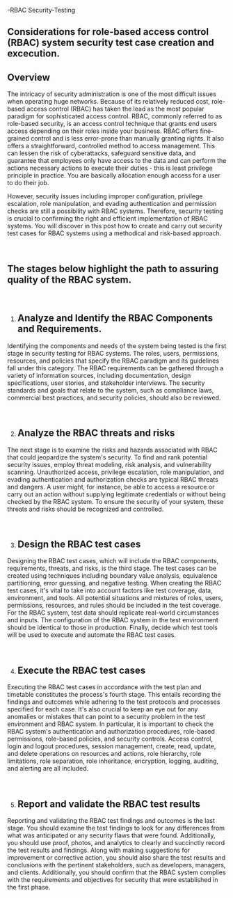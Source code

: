 -RBAC Security-Testing

## **Considerations for role-based access control (RBAC) system security test case creation and excecution.**

## **Overview**

The intricacy of security administration is one of the most difficult issues when operating huge networks. Because of its relatively reduced cost, role-based access control (RBAC) has taken the lead as the most popular paradigm for sophisticated access control.
RBAC, commonly referred to as role-based security, is an access control technique that grants end users access depending on their roles inside your business. RBAC offers fine-grained control and is less error-prone than manually granting rights. It also offers a straightforward, controlled method to access management.
This can lessen the risk of cyberattacks, safeguard sensitive data, and guarantee that employees only have access to the data and can perform the actions necessary actions to execute their duties - this is least privilege principle in practice. You are basically allocation enough access for a user to do their job.

However, security issues including improper configuration, privilege escalation, role manipulation, and evading authentication and permission checks are still a possibility with RBAC systems. Therefore, security testing is crucial to confirming the right and efficient implementation of RBAC systems. You will discover in this post how to create and carry out security test cases for RBAC systems using a methodical and risk-based approach.

<br>

## **The stages below highlight the path to assuring quality of the RBAC system.**

<br>

1. ## Analyze and Identify the RBAC Components and Requirements.
Identifying the components and needs of the system being tested is the first stage in security testing for RBAC systems. The roles, users, permissions, resources, and policies that specify the RBAC paradigm and its guidelines fall under this category. The RBAC requirements can be gathered through a variety of information sources, including documentation, design specifications, user stories, and stakeholder interviews. The security standards and goals that relate to the system, such as compliance laws, commercial best practices, and security policies, should also be reviewed.

<br>

2. ## Analyze the RBAC threats and risks
The next stage is to examine the risks and hazards associated with RBAC that could jeopardize the system's security. To find and rank potential security issues, employ threat modeling, risk analysis, and vulnerability scanning. Unauthorized access, privilege escalation, role manipulation, and evading authentication and authorization checks are typical RBAC threats and dangers. A user might, for instance, be able to access a resource or carry out an action without supplying legitimate credentials or without being checked by the RBAC system. To ensure the security of your system, these threats and risks should be recognized and controlled.

<br>

3.  ## Design the RBAC test cases
Designing the RBAC test cases, which will include the RBAC components, requirements, threats, and risks, is the third stage. The test cases can be created using techniques including boundary value analysis, equivalence partitioning, error guessing, and negative testing. When creating the RBAC test cases, it's vital to take into account factors like test coverage, data, environment, and tools. All potential situations and mixtures of roles, users, permissions, resources, and rules should be included in the test coverage. For the RBAC system, test data should replicate real-world circumstances and inputs. The configuration of the RBAC system in the test environment should be identical to those in production. Finally, decide which test tools will be used to execute and automate the RBAC test cases.

<br>

4.  ## Execute the RBAC test cases
Executing the RBAC test cases in accordance with the test plan and timetable constitutes the process's fourth stage. This entails recording the findings and outcomes while adhering to the test protocols and processes specified for each case. It's also crucial to keep an eye out for any anomalies or mistakes that can point to a security problem in the test environment and RBAC system. In particular, it is important to check the RBAC system's authentication and authorization procedures, role-based permissions, role-based policies, and security controls. Access control, login and logout procedures, session management, create, read, update, and delete operations on resources and actions, role hierarchy, role limitations, role separation, role inheritance, encryption, logging, auditing, and alerting are all included.

<br>

5. ## Report and validate the RBAC test results
Reporting and validating the RBAC test findings and outcomes is the last stage. You should examine the test findings to look for any differences from what was anticipated or any security flaws that were found. Additionally, you should use proof, photos, and analytics to clearly and succinctly record the test results and findings. Along with making suggestions for improvement or corrective action, you should also share the test results and conclusions with the pertinent stakeholders, such as developers, managers, and clients. Additionally, you should confirm that the RBAC system complies with the requirements and objectives for security that were established in the first phase.
